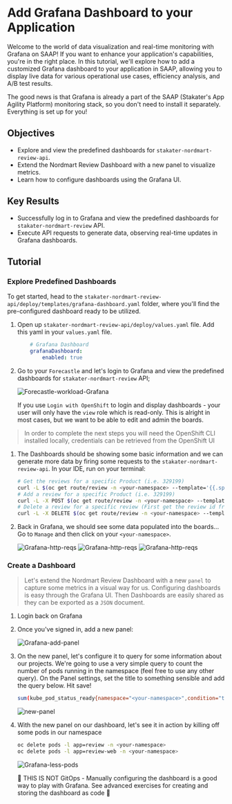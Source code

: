 # Add Grafana Dashboard to your Application

Welcome to the world of data visualization and real-time monitoring with Grafana on SAAP! If you want to enhance your application's capabilities, you're in the right place. In this tutorial, we'll explore how to add a customized Grafana dashboard to your application in SAAP, allowing you to display live data for various operational use cases, efficiency analysis, and A/B test results.

The good news is that Grafana is already a part of the SAAP (Stakater's App Agility Platform) monitoring stack, so you don't need to install it separately. Everything is set up for you!

## Objectives

- Explore and view the predefined dashboards for `stakater-nordmart-review-api`.
- Extend the Nordmart Review Dashboard with a new panel to visualize metrics.
- Learn how to configure dashboards using the Grafana UI.

## Key Results

- Successfully log in to Grafana and view the predefined dashboards for `stakater-nordmart-review` API.
- Execute API requests to generate data, observing real-time updates in Grafana dashboards.

## Tutorial

### Explore Predefined Dashboards

To get started, head to the `stakater-nordmart-review-api/deploy/templates/grafana-dashboard.yaml` folder, where you'll find the pre-configured dashboard ready to be utilized.

1. Open up `stakater-nordmart-review-api/deploy/values.yaml` file. Add this yaml in your `values.yaml` file.

    ```yaml
        # Grafana Dashboard
        grafanaDashboard:
            enabled: true
    ```

1. Go to your `Forecastle` and let's login to Grafana and view the predefined dashboards for `stakater-nordmart-review` API;

    ![Forecastle-workload-Grafana](images/forecastle-workload-grafana.png)

    If you use `Login with OpenShift` to login and display dashboards - your user will only have the `view` role which is read-only. This is alright in most cases, but we want to be able to edit and admin the boards.

  > In order to complete the next steps you will need the OpenShift CLI installed locally, credentials can be retrieved from the OpenShift UI

1. The Dashboards should be showing some basic information and we can generate more data by firing some requests to the `stakater-nordmart-review-api`. In your IDE, run on your terminal:

    ```bash
    # Get the reviews for a specific Product (i.e. 329199)
    curl -L $(oc get route/review -n <your-namespace> --template='{{.spec.host}}')/api/review/329199
    # Add a review for a specific Product (i.e. 329199)
    curl -L -X POST $(oc get route/review -n <your-namespace> --template='{{.spec.host}}')/api/review/329199/John/5/Great
    # Delete a review for a specific review (First get the review id from Get request)
    curl -L -X DELETE $(oc get route/review -n <your-namespace> --template='{{.spec.host}}')/api/review/6323904100aeb66032db19dc
    ```

1. Back in Grafana, we should see some data populated into the boards... Go to `Manage` and then click on your `<your-namespace>`.

    ![Grafana-http-reqs](./images/product-review-grafana-dashboard-manage.png)
    ![Grafana-http-reqs](./images/product-review-grafana-dashboard-tanent.png)
    ![Grafana-http-reqs](./images/product-review-grafana-dashboard.png)

### Create a Dashboard

> Let's extend the Nordmart Review Dashboard with a new `panel` to capture some metrics in a visual way for us. Configuring dashboards is easy through the Grafana UI. Then Dashboards are easily shared as they can be exported as a `JSON` document.

1. Login back on Grafana

1. Once you've signed in, add a new panel:

    ![Grafana-add-panel](./images/grafana-add-panel.png)

1. On the new panel, let's configure it to query for some information about our projects. We're going to use a very simple query to count the number of pods running in the namespace (feel free to use any other query). On the Panel settings, set the title to something sensible and add the query below. Hit save!

    ```bash
    sum(kube_pod_status_ready{namespace="<your-namespace>",condition="true"})
    ```

    ![new-panel](./images/new-panel.png)

1. With the new panel on our dashboard, let's see it in action by killing off some pods in our namespace

    ```bash
    oc delete pods -l app=review -n <your-namespace>
    oc delete pods -l app=review-web -n <your-namespace>
    ```

    ![Grafana-less-pods](./images/grafana-less-pods.png)

    <p class="tip">
    🐌 THIS IS NOT GitOps - Manually configuring the dashboard is a good way to play with Grafana. See advanced exercises for creating and storing the dashboard as code 🐎
    </p>
